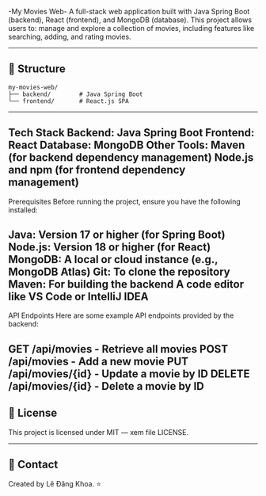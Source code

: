 -My Movies Web-
A full-stack web application built with Java Spring Boot (backend), React (frontend), and MongoDB (database). 
This project allows users to: manage and explore a collection of movies, including features like searching, adding, and rating movies.

---
## 📂 Structure
```
my-movies-web/
├── backend/        # Java Spring Boot
└── frontend/       # React.js SPA
```
---
Tech Stack
Backend: Java Spring Boot
Frontend: React
Database: MongoDB
Other Tools:
Maven (for backend dependency management)
Node.js and npm (for frontend dependency management)
---

Prerequisites
Before running the project, ensure you have the following installed:

Java: Version 17 or higher (for Spring Boot)
Node.js: Version 18 or higher (for React)
MongoDB: A local or cloud instance (e.g., MongoDB Atlas)
Git: To clone the repository
Maven: For building the backend
A code editor like VS Code or IntelliJ IDEA
---

API Endpoints
Here are some example API endpoints provided by the backend:

GET /api/movies - Retrieve all movies
POST /api/movies - Add a new movie
PUT /api/movies/{id} - Update a movie by ID
DELETE /api/movies/{id} - Delete a movie by ID
---

## 📝 License
This project is licensed under MIT — xem file LICENSE.

---
## 🤝 Contact
Created by Lê Đăng Khoa. ⭐️
